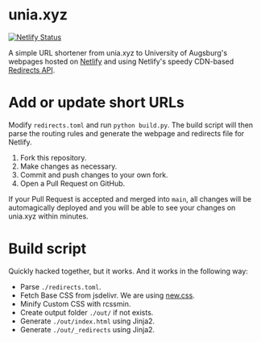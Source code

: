 # unia.xyz
[![Netlify Status](https://api.netlify.com/api/v1/badges/d1c85854-db0d-4443-bb71-670d13fa61b2/deploy-status)](https://app.netlify.com/sites/unia/deploys)

A simple URL shortener from unia.xyz to University of Augsburg's webpages hosted on [Netlify](https://www.netlify.com/) and using Netlify's speedy CDN-based [Redirects API](https://docs.netlify.com/routing/redirects/).

# Add or update short URLs
Modify `redirects.toml` and run `python build.py`. The build script will then parse the routing rules and generate the webpage and redirects file for Netlify.

1. Fork this repository.
2. Make changes as necessary.
3. Commit and push changes to your own fork.
4. Open a Pull Request on GitHub.

If your Pull Request is accepted and merged into `main`, all changes will be automagically deployed and you will be able to see your changes on unia.xyz within minutes.

# Build script
Quickly hacked together, but it works. And it works in the following way:

- Parse `./redirects.toml`.
- Fetch Base CSS from jsdelivr. We are using [new.css](https://newcss.net).
- Minify Custom CSS with rcssmin.
- Create output folder `./out/` if not exists.
- Generate `./out/index.html` using Jinja2.
- Generate `./out/_redirects` using Jinja2.